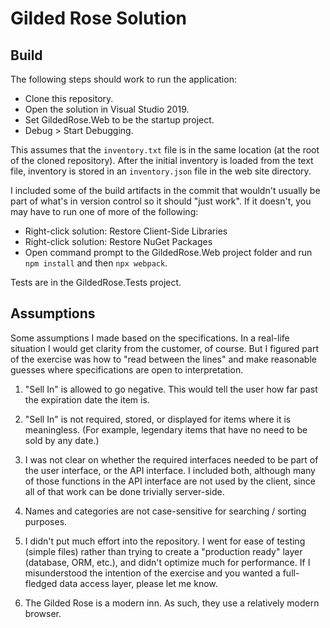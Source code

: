 # Gilded Rose Solution

## Build

The following steps should work to run the application:

- Clone this repository.
- Open the solution in Visual Studio 2019.
- Set GildedRose.Web to be the startup project.
- Debug > Start Debugging.

This assumes that the `inventory.txt` file is in the same location (at the root of the cloned repository). After the initial inventory is loaded from the text file, inventory is stored in an `inventory.json` file in the web site directory.

I included some of the build artifacts in the commit that wouldn't usually be part of what's in version control so it should "just work". If it doesn't, you may have to run one of more of the following:

- Right-click solution: Restore Client-Side Libraries
- Right-click solution: Restore NuGet Packages
- Open command prompt to the GildedRose.Web project folder and run `npm install` and then `npx webpack`.

Tests are in the GildedRose.Tests project.

## Assumptions

Some assumptions I made based on the specifications. In a real-life situation I would get clarity from the customer, of course. But I figured part of the exercise was how to "read between the lines" and make reasonable guesses where specifications are open to interpretation.

1. "Sell In" is allowed to go negative. This would tell the user how far past the expiration date the item is.

2. "Sell In" is not required, stored, or displayed for items where it is meaningless. (For example, legendary items that have no need to be sold by any date.)

3. I was not clear on whether the required interfaces needed to be part of the user interface, or the API interface. I included both, although many of those functions in the API interface are not used by the client, since all of that work can be done trivially server-side.

4. Names and categories are not case-sensitive for searching / sorting purposes.

5. I didn't put much effort into the repository. I went for ease of testing (simple files) rather than trying to create a "production ready" layer (database, ORM, etc.), and didn't optimize much for performance. If I misunderstood the intention of the exercise and you wanted a full-fledged data access layer, please let me know.

6. The Gilded Rose is a modern inn. As such, they use a relatively modern browser.
